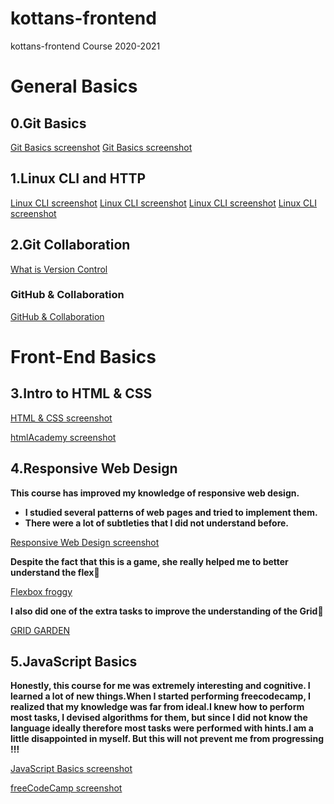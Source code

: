 # kottans-frontend
kottans-frontend Course 2020-2021

# General Basics

## 0.Git Basics


[Git Basics screenshot](https://github.com/ches47/kottans-frontend/blob/master/task_git_basics/photo_2020-10-12_10-54-58.jpg)
[Git Basics screenshot](https://github.com/ches47/kottans-frontend/blob/master/task_git_basics/photo_2020-10-12_10-54-55.jpg)

## 1.Linux CLI and HTTP

[Linux CLI screenshot](https://github.com/ches47/kottans-frontend/blob/master/task_linux_cli/photo_2020-10-22_10-12-51.jpg)
[Linux CLI screenshot](https://github.com/ches47/kottans-frontend/blob/master/task_linux_cli/photo_2020-10-22_10-12-52.jpg)
[Linux CLI screenshot](https://github.com/ches47/kottans-frontend/blob/master/task_linux_cli/photo_2020-10-22_10-12-53.jpg)
[Linux CLI screenshot](https://github.com/ches47/kottans-frontend/blob/master/task_linux_cli/photo_2020-10-22_10-12-55.jpg)

## 2.Git Collaboration

[What is Version Control](https://github.com/ches47/kottans-frontend/blob/master/task_git_collaboration/task_git_collaboration1.png)

### GitHub & Collaboration

[GitHub & Collaboration](https://github.com/ches47/kottans-frontend/blob/master/task_git_collaboration/task_git_collaboration2.png)
        
      
# Front-End Basics
## 3.Intro to HTML & CSS

[HTML & CSS screenshot](https://github.com/ches47/kottans-frontend/blob/master/task_html_css_intro/task_html_css_intro1.png)

[htmlAcademy screenshot](https://github.com/ches47/kottans-frontend/blob/master/task_html_css_intro/photo_2020-10-22_10-25-33.jpg)

   
## 4.Responsive Web Design
**This course has improved my knowledge of responsive web design.**
* **I studied several patterns of web pages and tried to implement them.**
* **There were a lot of subtleties that I did not understand before.**

[Responsive Web Design screenshot](https://github.com/babayK0/kottans-frontend/raw/master/task_responsive_web_design/task_responsive_web_design1.PNG)

**Despite the fact that this is a game, she really helped me to better understand the flex**:frog:

[Flexbox froggy](https://github.com/babayK0/kottans-frontend/raw/master/task_responsive_web_design/task_responsive_web_design2.PNG)

**I also did one of the extra tasks to improve the understanding of the Grid**:deciduous_tree:

[GRID GARDEN](https://github.com/babayK0/kottans-frontend/raw/master/task_responsive_web_design/task_responsive_web_design3.PNG)
        
      
## 5.JavaScript Basics
**Honestly, this course for me was extremely interesting and cognitive. I learned a lot of new things.When I started performing freecodecamp, I realized that my knowledge was far from ideal.I knew how to perform most tasks, I devised algorithms for them, but since I did not know the language ideally therefore most tasks were performed with hints.I am a little disappointed in myself. But this will not prevent me from progressing !!!**

[JavaScript Basics screenshot](https://github.com/babayK0/kottans-frontend/raw/master/task_js_basics/task_js_basics1.PNG)

[freeCodeCamp screenshot](https://github.com/babayK0/kottans-frontend/raw/master/task_js_basics/task_js_basics2.PNG)

      
